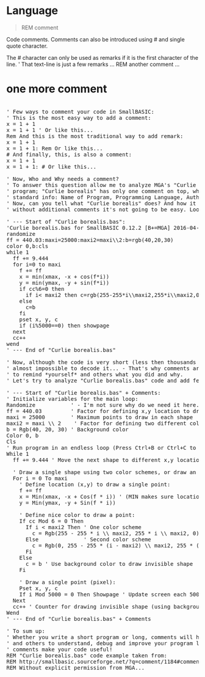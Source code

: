 # Language

> REM comment

Code comments. Comments can also be introduced using # and single quote character. 


The # character can only be used as remarks if it is the first character of the line.
' That text-line is just a few remarks
...
REM another comment
...
# one more comment

<pre>

' Few ways to comment your code in SmallBASIC:
' This is the most easy way to add a comment:
x = 1 + 1
x = 1 + 1 ' Or like this...
Rem And this is the most traditional way to add remark:
x = 1 + 1
x = 1 + 1: Rem Or like this...
# And finally, this, is also a comment:
x = 1 + 1
x = 1 + 1: # Or like this...

' Now, Who and Why needs a comment? 
' To answer this question allow me to analyze MGA's "Curlie borealis.bas" 
' program; "Curlie borealis" has only one comment on top, which includes the 
' standard info: Name of Program, Programming Language, Author and Date.
' Now, can you tell what "Curlie borealis" does? And how it does it? well,
' without additional comments it's not going to be easy. Look at the code:

' --- Start of "Curlie borealis.bas":
'Curlie borealis.bas for SmallBASIC 0.12.2 [B+=MGA] 2016-04-23
randomize
ff = 440.03:maxi=25000:maxi2=maxi\\2:b=rgb(40,20,30)
color 0,b:cls
while 1
  ff += 9.444
  for i=0 to maxi
    f += ff
    x = min(xmax, -x + cos(f*i))
    y = min(ymax, -y + sin(f*i))
    if cc%6=0 then
      if i< maxi2 then c=rgb(255-255*i\\maxi2,255*i\\maxi2,0) else c=rgb(0,255-255*(i-maxi2)\\maxi2,255*(i-maxi2)\\maxi2)
    else
      c=b
    fi
    pset x, y, c
    if (i%5000==0) then showpage
  next
  cc++
wend
' --- End of "Curlie borealis.bas"

' Now, although the code is very short (less then thousands of lines...), it's 
' almost impossible to decode it... - That's why comments are so useful:
' to remind *yourself* and others what you did and why.
' Let's try to analyze "Curlie borealis.bas" code and add few comments to it:

' --- Start of "Curlie borealis.bas" + Comments:
' Initialize variables for the main loop:
Randomize           ' - I'm not sure why do we need it here... (MGA?)
ff = 440.03         ' Factor for defining x,y location to draw point
maxi = 25000        ' Maximum points to draw in each shape
maxi2 = maxi \\ 2    ' Factor for defining two different color schemes in shape
b = Rgb(40, 20, 30) ' Background color
Color 0, b
Cls
' Run program in an endless loop (Press Ctrl+B or Ctrl+C to stop):
While 1
  ff += 9.444 ' Move the next shape to different x,y location
  
  ' Draw a single shape using two color schemes, or draw an invisible shape:
  For i = 0 To maxi
    ' Define location (x,y) to draw a single point:
    f += ff
    x = Min(xmax, -x + Cos(f * i)) ' (MIN makes sure location is within screen)
    y = Min(ymax, -y + Sin(f * i))
    
    ' Define nice color to draw a point:
    If cc Mod 6 = 0 Then
      If i < maxi2 Then ' One color scheme 
        c = Rgb(255 - 255 * i \\ maxi2, 255 * i \\ maxi2, 0) 
      Else              ' Second color scheme
        c = Rgb(0, 255 - 255 * (i - maxi2) \\ maxi2, 255 * (i - maxi2) \\ maxi2)
      Fi
    Else
      c = b ' Use background color to draw invisible shape
    Fi
    
    ' Draw a single point (pixel):
    Pset x, y, c
    If i Mod 5000 = 0 Then Showpage ' Update screen each 5000 points (smoother)
  Next
  cc++ ' Counter for drawing invisible shape (using background color)
Wend
' --- End of "Curlie borealis.bas" + Comments

' To sum up: 
' Whether you write a short program or long, comments will help you
' and others to understand, debug and improve your program later on; i.e. 
' comments make your code useful!
REM "Curlie borealis.bas" code example taken from: 
REM http://smallbasic.sourceforge.net/?q=comment/1184#comment-1184
REM Without explicit permission from MGA...

</pre>


